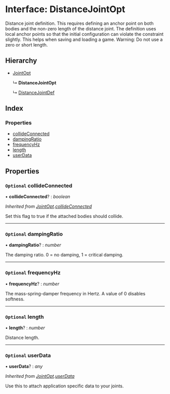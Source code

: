 
# Interface: DistanceJointOpt

Distance joint definition. This requires defining an anchor point on both
bodies and the non-zero length of the distance joint. The definition uses
local anchor points so that the initial configuration can violate the
constraint slightly. This helps when saving and loading a game. Warning: Do
not use a zero or short length.

## Hierarchy

* [JointOpt](/api/interfaces/jointopt)

  ↳ **DistanceJointOpt**

  ↳ [DistanceJointDef](/api/interfaces/distancejointdef)

## Index

### Properties

* [collideConnected](/api/interfaces/distancejointopt#optional-collideconnected)
* [dampingRatio](/api/interfaces/distancejointopt#optional-dampingratio)
* [frequencyHz](/api/interfaces/distancejointopt#optional-frequencyhz)
* [length](/api/interfaces/distancejointopt#optional-length)
* [userData](/api/interfaces/distancejointopt#optional-userdata)

## Properties

### `Optional` collideConnected

• **collideConnected**? : *boolean*

*Inherited from [JointOpt](/api/interfaces/jointopt).[collideConnected](/api/interfaces/jointopt#optional-collideconnected)*

Set this flag to true if the attached bodies
should collide.

___

### `Optional` dampingRatio

• **dampingRatio**? : *number*

The damping ratio. 0 = no damping, 1 = critical damping.

___

### `Optional` frequencyHz

• **frequencyHz**? : *number*

The mass-spring-damper frequency in Hertz. A value of 0 disables softness.

___

### `Optional` length

• **length**? : *number*

Distance length.

___

### `Optional` userData

• **userData**? : *any*

*Inherited from [JointOpt](/api/interfaces/jointopt).[userData](/api/interfaces/jointopt#optional-userdata)*

Use this to attach application specific data to your joints.
